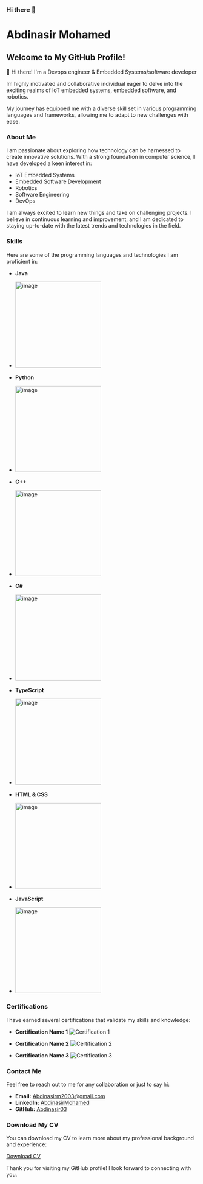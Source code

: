 ### Hi there 👋
# Abdinasir Mohamed 

## Welcome to My GitHub Profile!

👋 Hi there! I'm a Devops engineer & Embedded Systems/software developer

Im highly motivated and collaborative individual eager to delve into the exciting realms of IoT embedded systems, embedded software, and robotics. 

My journey has equipped me with a diverse skill set in various programming languages and frameworks, allowing me to adapt to new challenges with ease.

### About Me

I am passionate about exploring how technology can be harnessed to create innovative solutions. With a strong foundation in computer science, I have developed a keen interest in:

- IoT Embedded Systems
- Embedded Software Development
- Robotics
- Software Engineering
- DevOps

I am always excited to learn new things and take on challenging projects. I believe in continuous learning and improvement, and I am dedicated to staying up-to-date with the latest trends and technologies in the field.

### Skills

Here are some of the programming languages and technologies I am proficient in:

- **Java**
- <img width="226" alt="image" src="https://github.com/Abdinasir03/Abdinasir03/assets/115896606/d091104f-e7d9-4df5-837c-5d2b2b1aa980">

- **Python**
- <img width="226" alt="image" src="https://github.com/Abdinasir03/Abdinasir03/assets/115896606/39026a0d-0636-4ed0-b381-1d2d420a262d">
- **C++**
- <img width="226" alt="image" src="https://github.com/Abdinasir03/Abdinasir03/assets/115896606/08bd2ad0-3c20-40d6-8ffb-f8a5dce0a41d">

- **C#**
- <img width="226" alt="image" src="https://github.com/Abdinasir03/Abdinasir03/assets/115896606/5c464694-9d72-4033-9c24-61caf246e32d">

- **TypeScript**
- <img width="226" alt="image" src="https://github.com/Abdinasir03/Abdinasir03/assets/115896606/f30a694b-e35e-40c8-a62b-c1495786fa4b">

- **HTML & CSS**
- <img width="226" alt="image" src="https://github.com/Abdinasir03/Abdinasir03/assets/115896606/ff281b74-d7de-497c-88aa-af3225cca97c">

- **JavaScript**
- <img width="226" alt="image" src="https://github.com/Abdinasir03/Abdinasir03/assets/115896606/84505f77-635c-45a1-8b51-c65496ba0bb1">


### Certifications

I have earned several certifications that validate my skills and knowledge:

- **Certification Name 1**
  ![Certification 1](images/certification1.png)

- **Certification Name 2**
  ![Certification 2](images/certification2.png)

- **Certification Name 3**
  ![Certification 3](images/certification3.png)

### Contact Me

Feel free to reach out to me for any collaboration or just to say hi:

- **Email:** [Abdinasirm2003@gmail.com](mailto:Abdinasirm2003@gmail.com)
- **LinkedIn:** [AbdinasirMohamed](https://www.linkedin.com/in/abdinasir-mohamed-357537254)
- **GitHub:** [Abdinasir03](https://github.com/Abdinasir03)

### Download My CV

You can download my CV to learn more about my professional background and experience:

[Download CV](Abdinasir-Mohamed-FlowCV-Resume-20240512%20(1).pdf)

Thank you for visiting my GitHub profile! I look forward to connecting with you.
<!--
**Abdinasir03/Abdinasir03** is a ✨ _special_ ✨ repository because its `README.md` (this file) appears on your GitHub profile.

Here are some ideas to get you started:

- 🔭 I’m currently working on ...
- 🌱 I’m currently learning ...
- 👯 I’m looking to collaborate on ...
- 🤔 I’m looking for help with ...
- 💬 Ask me about ...
- 📫 How to reach me: ...
- ⚡ Fun fact: ...
-->
